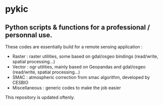 # pykic
## Python scripts & functions for a professional / personnal use.

These codes are essentially build for a remote sensing application :
- Raster : raster utilities, some based on gdal/osgeo bindings (read/write, spatial processing...)
- Vector : ogr utilities, mainly based on Geopandas and gdal/osgeo (read/write, spatial processing...)
- SMAC : atmospheric correction from smac algorithm, developed by CESBIO
- Miscellaneous : generic codes to make the job easier

This repository is updated oftenly.
